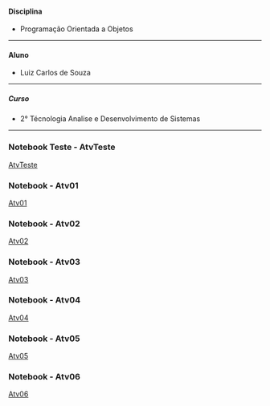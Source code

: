 #### Disciplina
* Programação Orientada a Objetos
**********************
#### Aluno
   * Luiz Carlos de Souza
**********************

##### Curso
   * 2° Técnologia Analise e Desenvolvimento de Sistemas   
**********************

### Notebook Teste - AtvTeste
[AtvTeste](https://github.com/lcsouzacvel/IFPR_CVEL/blob/main/poo/AtvTeste/notebook/AtividadeTeste.ipynb)

### Notebook - Atv01
[Atv01](https://github.com/lcsouzacvel/IFPR_CVEL/blob/main/poo/Atv01/notebook/Atv01.ipynb)

### Notebook - Atv02
[Atv02](https://github.com/lcsouzacvel/IFPR_CVEL/blob/main/poo/Atv02/notebook/Atv02.ipynb)

### Notebook - Atv03
[Atv03](https://github.com/lcsouzacvel/IFPR_CVEL/blob/main/poo/Atv03/notebook/Atv03.ipynb)

### Notebook - Atv04
[Atv04](https://github.com/lcsouzacvel/IFPR_CVEL/blob/main/poo/Atv04/notebook/Atv04.ipynb)

### Notebook - Atv05
[Atv05](https://github.com/lcsouzacvel/IFPR_CVEL/blob/main/poo/Atv05/notebook/Atv05.ipynb)

### Notebook - Atv06
[Atv06](https://github.com/lcsouzacvel/IFPR_CVEL/blob/main/poo/Atv06/README.md)
